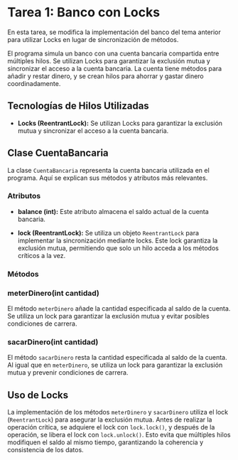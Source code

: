 # Tarea 1: Banco con Locks

En esta tarea, se modifica la implementación del banco del tema anterior para utilizar Locks en lugar de sincronización
de métodos.

El programa simula un banco con una cuenta bancaria compartida entre múltiples hilos. Se utilizan Locks para garantizar
la exclusión mutua y sincronizar el acceso a la cuenta bancaria. La cuenta tiene métodos para añadir y restar dinero, y
se crean hilos para ahorrar y gastar dinero coordinadamente.

## Tecnologías de Hilos Utilizadas

- **Locks (ReentrantLock):** Se utilizan Locks para garantizar la exclusión mutua y sincronizar el acceso a la cuenta
  bancaria.

## Clase CuentaBancaria

La clase `CuentaBancaria` representa la cuenta bancaria utilizada en el programa. Aquí se explican sus métodos y
atributos más relevantes.

### Atributos

- **balance (int):** Este atributo almacena el saldo actual de la cuenta bancaria.

- **lock (ReentrantLock):** Se utiliza un objeto `ReentrantLock` para implementar la sincronización mediante locks. Este
  lock garantiza la exclusión mutua, permitiendo que solo un hilo acceda a los métodos críticos a la vez.

### Métodos

### meterDinero(int cantidad)

El método `meterDinero` añade la cantidad especificada al saldo de la cuenta. Se utiliza un lock para garantizar la
exclusión mutua y evitar posibles condiciones de carrera.

### sacarDinero(int cantidad)

El método `sacarDinero` resta la cantidad especificada al saldo de la cuenta. Al igual que en `meterDinero`, se utiliza
un lock para garantizar la exclusión mutua y prevenir condiciones de carrera.

## Uso de Locks

La implementación de los métodos `meterDinero` y `sacarDinero` utiliza el lock (`ReentrantLock`) para asegurar la
exclusión mutua. Antes de realizar la operación crítica, se adquiere el lock con `lock.lock()`, y después de la
operación, se libera el lock con `lock.unlock()`. Esto evita que múltiples hilos modifiquen el saldo al mismo tiempo,
garantizando la coherencia y consistencia de los datos.

